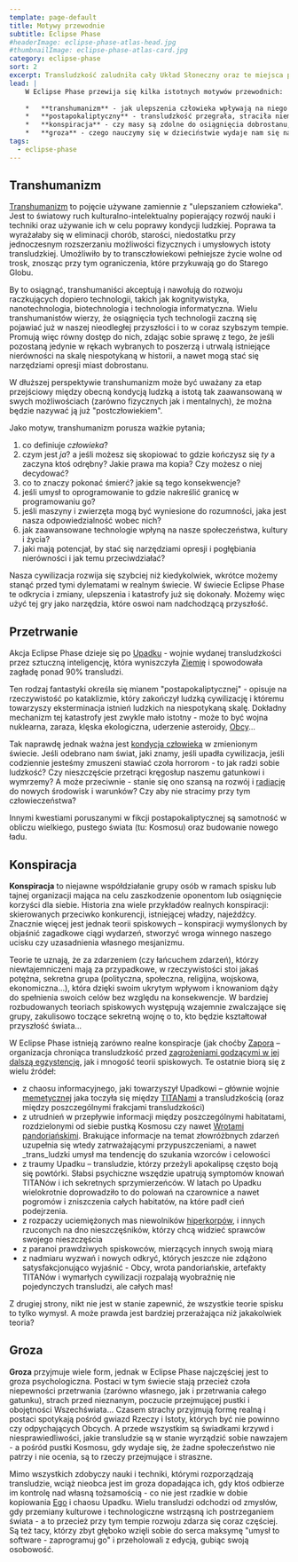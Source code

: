 ```yaml
---
template: page-default
title: Motywy przewodnie
subtitle: Eclipse Phase
#headerImage: eclipse-phase-atlas-head.jpg
#thumbnailImage: eclipse-phase-atlas-card.jpg
category: eclipse-phase
sort: 2
excerpt: Transludzkość zaludniła cały Układ Słoneczny oraz te miejsca poza nim, które są dostępne przez Bramy Pandoriańskie
lead: |
    W Eclipse Phase przewija się kilka istotnych motywów przewodnich:
    
    *   **transhumanizm** - jak ulepszenia człowieka wpływają na niego samego i jego kulturę? jakie wiążą się z nimi zagrożenia i możliwości?
    *   **postapokaliptyczny** - transludzkość przegrała, straciła niemal wszystko. Jak przetrwać? Jak to przetrwanie zmieni transludzi?
    *   **konspiracja** - czy masy są zdolne do osiągnięcia dobrostanu, czy muszą mieć ukrytych pasterzy, którzy lepiej wiedzą, co dla nich dobre? I któż obroni owe masy przed złowrogimi manipulatorami, gotowymi dla własnej korzyści skrycie je zniewolić?
    *   **groza** - czego nauczymy się w dzieciństwie wydaje nam się naturalne, to co przychodzi później - sprzeczne z naturą, zagrażające. Zmiana wpisana jest w rzeczywistość Eclipse Phase a [Upadek](Upadek.md) spowodował, że zmiany te są drastyczne. Mówiąc o Upadku - wydobył on z transludzi wszystkie te skazy naszej duszy, które sprawiają, że potrafimy być prawdziwymi potworami; efekty są czasem wstrząsające. Ale transczłowiek i jego społeczeństwo to nie wszystko - Kosmos jest obcy i przeogromny i chowa w sobie przerażające tajemnice.
tags: 
  - eclipse-phase
---
```

## Transhumanizm

[Transhumanizm](http://pl.wikipedia.org/wiki/Transhumanizm) to pojęcie używane zamiennie z "ulepszaniem człowieka". Jest to światowy ruch kulturalno-intelektualny popierający rozwój nauki i techniki oraz używanie ich w celu poprawy kondycji ludzkiej. Poprawa ta wyrażałaby się w eliminacji chorób, starości, niedostatku przy jednoczesnym rozszerzaniu możliwości fizycznych i umysłowych istoty transludzkiej. Umożliwiło by to transczłowiekowi pełniejsze życie wolne od trosk, znosząc przy tym ograniczenia, które przykuwają go do Starego Globu.

By to osiągnąć, transhumaniści akceptują i nawołują do rozwoju raczkujących dopiero technologii, takich jak kognitywistyka, nanotechnologia, biotechnologia i technologia informatyczna. Wielu transhumanistów wierzy, że osiągnięcia tych technologii zaczną się pojawiać już w naszej nieodległej przyszłości i to w coraz szybszym tempie. Promują więc równy dostęp do nich, zdając sobie sprawę z tego, że jeśli pozostaną jedynie w rękach wybranych to poszerzą i utrwalą istniejące nierówności na skalę niespotykaną w historii, a nawet mogą stać się narzędziami opresji miast dobrostanu.

W dłuższej perspektywie transhumanizm może być uważany za etap przejściowy między obecną kondycją ludzką a istotą tak zaawansowaną w swych możliwościach (zarówno fizycznych jak i mentalnych), że można będzie nazywać ją już "postczłowiekiem".

Jako motyw, transhumanizm porusza ważkie pytania;

1.  co definiuje _człowieka_?
2.  czym jest _ja_? a jeśli możesz się skopiować to gdzie kończysz się _ty_ a zaczyna ktoś odrębny? Jakie prawa ma kopia? Czy możesz o niej decydować?
3.  co to znaczy pokonać śmierć? jakie są tego konsekwencje?
4.  jeśli umysł to oprogramowanie to gdzie nakreślić granicę w programowaniu go?
5.  jeśli maszyny i zwierzęta mogą być wyniesione do rozumności, jaka jest nasza odpowiedzialność wobec nich?
6.  jak zaawansowane technologie wpłyną na nasze społeczeństwa, kultury i życia?
7.  jaki mają potencjał, by stać się narzędziami opresji i pogłębiania nierówności i jak temu przeciwdziałać?

Nasza cywilizacja rozwija się szybciej niż kiedykolwiek, wkrótce możemy stanąć przed tymi dylematami w realnym świecie. W świecie Eclipse Phase te odkrycia i zmiany, ulepszenia i katastrofy już się dokonały. Możemy więc użyć tej gry jako narzędzia, które oswoi nam nadchodzącą przyszłość.

## Przetrwanie

Akcja Eclipse Phase dzieje się po [Upadku](Upadek.md) - wojnie wydanej transludzkości przez sztuczną inteligencję, która wyniszczyła [Ziemię](Ziemia.md) i spowodowała zagładę ponad 90% transludzi.

Ten rodzaj fantastyki określa się mianem "postapokaliptycznej" - opisuje na rzeczywistość po kataklizmie, który zakończył ludzką cywilizację i któremu towarzyszy eksterminacja istnień ludzkich na niespotykaną skalę. Dokładny mechanizm tej katastrofy jest zwykle mało istotny - może to być wojna nuklearna, zaraza, klęska ekologiczna, uderzenie asteroidy, [Obcy](../Encyklopedia/Faktorzy.md)...

Tak naprawdę jednak ważna jest [kondycja człowieka](http://en.wikipedia.org/wiki/Human_condition) w zmienionym świecie. Jeśli odebrano nam świat, jaki znamy, jeśli upadła cywilizacja, jeśli codziennie jesteśmy zmuszeni stawiać czoła horrorom - to jak radzi sobie ludzkość? Czy nieszczęście przetrąci kręgosłup naszemu gatunkowi i wymrzemy? A może przeciwnie - stanie się ono szansą na rozwój i [radiację](http://pl.wikipedia.org/wiki/Radiacja_adaptacyjna) do nowych środowisk i warunków? Czy aby nie stracimy przy tym człowieczeństwa?

Innymi kwestiami poruszanymi w fikcji postapokaliptycznej są samotność w obliczu wielkiego, pustego świata (tu: Kosmosu) oraz budowanie nowego ładu.

## Konspiracja

**Konspiracja** to niejawne współdziałanie grupy osób w ramach spisku lub tajnej organizacji mająca na celu zaszkodzenie oponentom lub osiągnięcie korzyści dla siebie. Historia zna wiele przykładów realnych konspiracji: skierowanych przeciwko konkurencji, istniejącej władzy, najeźdźcy. Znacznie więcej jest jednak teorii spiskowych – konspiracji wymyślonych by objaśnić zagadkowe ciągi wydarzeń, stworzyć wroga winnego naszego ucisku czy uzasadnienia własnego mesjanizmu.

Teorie te uznają, że za zdarzeniem (czy łańcuchem zdarzeń), którzy niewtajemniczeni mają za przypadkowe, w rzeczywistości stoi jakaś potężna, sekretna grupa (polityczna, społeczna, religijna, wojskowa, ekonomiczna…), która dzięki swoim ukrytym wpływom i knowaniom dąży do spełnienia swoich celów bez względu na konsekwencje. W bardziej rozbudowanych teoriach spiskowych występują wzajemnie zwalczające się grupy, zakulisowo toczące sekretną wojnę o to, kto będzie kształtował przyszłość świata…

W Eclipse Phase istnieją zarówno realne konspiracje (jak choćby [Zapora](Zapora.md) – organizacja chroniąca transludzkość przed [zagrożeniami godzącymi w jej dalszą egzystencję](http://en.wikipedia.org/wiki/Global_catastrophic_risk), jak i mnogość teorii spiskowych. Te ostatnie biorą się z wielu źródeł:

*   z chaosu informacyjnego, jaki towarzyszył Upadkowi – głównie wojnie [memetycznej](http://pl.wikipedia.org/wiki/Memetyka) jaka toczyła się między [TITANami](../Encyklopedia/titani.md) a transludzkością (oraz między poszczególnymi frakcjami transludzkości)
*   z utrudnień w przepływie informacji między poszczególnymi habitatami, rozdzielonymi od siebie pustką Kosmosu czy nawet [Wrotami pandoriańskimi](../Encyklopedia/Wrota-pandorianskie.md). Brakujące informacje na temat złowróżbnych zdarzeń uzupełnia się wtedy zatrważającymi przypuszczeniami, a nawet _trans_ludzki umysł ma tendencję do szukania wzorców i celowości
*   z traumy Upadku – transludzie, którzy przeżyli apokalipsę często boją się powtórki. Słabsi psychiczne wszędzie upatrują symptomów knowań TITANów i ich sekretnych sprzymierzeńców. W latach po Upadku wielokrotnie doprowadziło to do polowań na czarownice a nawet pogromów i zniszczenia całych habitatów, na które padł cień podejrzenia.
*   z rozpaczy uciemiężonych mas niewolników [hiperkorpów](../Encyklopedia/Hiperkorporacja.md), i innych rzuconych na dno nieszczęśników, którzy chcą widzieć sprawców swojego nieszczęścia
*   z paranoi prawdziwych spiskowców, mierzących innych swoją miarą
*   z nadmiaru wyzwań i nowych odkryć, których jeszcze nie zdążono satysfakcjonująco wyjaśnić - Obcy, wrota pandoriańskie, artefakty TITANów i wymarłych cywilizacji rozpalają wyobraźnię nie pojedynczych transludzi, ale całych mas!

Z drugiej strony, nikt nie jest w stanie zapewnić, że wszystkie teorie spisku to tylko wymysł. A może prawda jest bardziej przerażająca niż jakakolwiek teoria?

## Groza

**Groza** przyjmuje wiele form, jednak w Eclipse Phase najczęściej jest to groza psychologiczna. Postaci w tym świecie stają przecież czoła niepewności przetrwania (zarówno własnego, jak i przetrwania całego gatunku), strach przed nieznanym, poczucie przejmującej pustki i obojętności Wszechświata... Czasem strachy przyjmują formę realną i postaci spotykają pośród gwiazd Rzeczy i Istoty, których być nie powinno czy odpychających Obcych. A przede wszystkim są świadkami krzywd i niesprawiedliwości, jakie transludzie są w stanie wyrządzić sobie nawzajem - a pośród pustki Kosmosu, gdy wydaje się, że żadne społeczeństwo nie patrzy i nie ocenia, są to rzeczy przejmujące i straszne.

Mimo wszystkich zdobyczy nauki i techniki, którymi rozporządzają transludzie, wciąż nieobca jest im groza dopadająca ich, gdy ktoś odbierze im kontrolę nad własną tożsamością - co nie jest rzadkie w dobie kopiowania [Ego](../Encyklopedia/Ego.md) i chaosu Upadku. Wielu transludzi odchodzi od zmysłów, gdy przemiany kulturowe i technologiczne wstrząsną ich postrzeganiem świata - a to przecież przy tym tempie rozwoju zdarza się coraz częściej. Są też tacy, którzy zbyt głęboko wzięli sobie do serca maksymę "umysł to software - zaprogramuj go" i przeholowali z edycją, gubiąc swoją osobowość.

